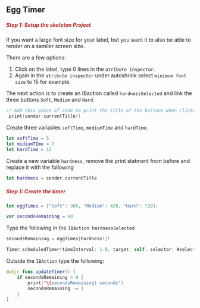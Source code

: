 <h2>Egg Timer</h2>

<h5 style="color: FireBrick">Step 1: Setup the skeleton Project</h5>

If you want a large font size for your label, but you want it to also be able to render on a samller screen size.

There are a few options:

1. Click on the label, type 0 lines in the `atribute inspector`.
2. Again in the `atribute inspector` under autoshrink select `minimum font size` to 15 for example.

The next action is to create an IBaction called `hardnessSelected` and link the three buttons `Soft`, `Medium` and `Hard`.

```swift
// Add this piece of code to print the title of the buttons when clicked.
 print(sender.currentTitle!)
```

Create three variables `softTime`, `mediumTime` and `hardTime`.

```swift
let softTime = 5
let midiumTIme = 7
let hardTime = 12
```

Create a new variable `hardness`, remove the print statment from before and replace it with the following

```swift
let hardness = sender.currentTitle
```

<h5 style="color: FireBrick">Step 1: Create the timer</h5>

```swift
let eggTimes = ["Soft": 300, "Medium": 420, "Hard": 720];

var secondsRemaining = 60
```

Type the following in the `IBAction hardnessSelected`

```swift
secondsRemaining = eggTimes[hardness!]!

Timer.scheduledTimer(timeInterval: 1.0, target: self, selector: #selector(updateTimer), userInfo:nil, repeats: <#T##Bool#>)
```

Outside the `IBAction` type the following:

```swift
@objc func updateTimer() {
    if secondsRemaining > 0 {
        print("\(secondsRemaining) seconds")
        secondsRemaining -= 1
    }
}
```

